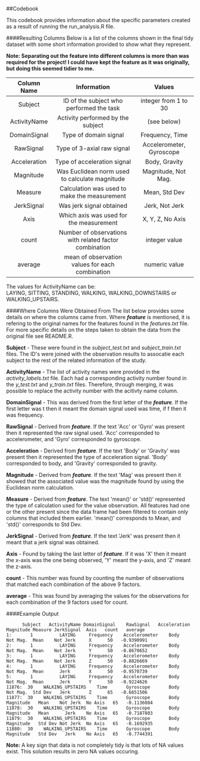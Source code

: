 ##Codebook

This codebook provides information about the specific parameters created as a result of running the run_analysis.R file.

####Resulting Columns
Below is a list of the columns shown in the final tidy dataset with some short information provided to show what they represent.

**Note: Separating out the feature into different columns is more than was required for the project! I could have kept the feature as it was originally, but doing this seemed tidier to me.**

| Column Name     |                     Information                       |         Values          |
| :-----------:   |:-----------------------------------------------------:|:-----------------------:|
| Subject         | ID of the subject who performed the task              | integer from 1 to 30    |
| ActivityName    | Activity performed by the subject                     | (see below)             |
| DomainSignal    | Type of domain signal                                 | Frequency, Time         |
| RawSignal       | Type of 3-axial raw signal                            | Accelerometer, Gyroscope|
| Acceleration    | Type of acceleration signal                           | Body, Gravity           |
| Magnitude       | Was Euclidean norm used to calculate magnitude        | Magnitude, Not Mag.     |
| Measure         | Calculation was used to make the measurement          | Mean, Std Dev           |
| JerkSignal      | Was jerk signal obtained                              | Jerk, Not Jerk          |
| Axis            | Which axis was used for the measurement               | X, Y, Z, No Axis        |
| count           | Number of observations with related factor combination| integer value           |
| average         | mean of observation values for each combination       | numeric value           |

The values for ActivityName can be:  
LAYING, SITTING, STANDING, WALKING, WALKING_DOWNSTAIRS or WALKING_UPSTAIRS.


####Where Columns Were Obtained From
The list below provides some details on where the columns came from. Where ***feature*** is mentioned, it is refering to the original names for the features found in the *features.txt* file. For more specific details on the steps taken to obtain the data from the original file see README.R. 

**Subject** - These were found in the *subject_test.txt* and *subject_train.txt* files. The ID's were joined with the observation results to assocatie each subject to the rest of the related information of the study.

**ActivityName** - The list of activity names were provided in the *activity_labels.txt* file. Each had a corresponding activity number found in the *y_test.txt* and *y_train.txt* files. Therefore, through merging, it was possible to replace the activity number with the acitivty name column.

**DomainSignal** - This was derived from the first letter of the ***feature***. If the first letter was t then it meant the domain signal used was time, if f then it was frequency.

**RawSignal** - Derived from ***feature***. If the text 'Acc' or 'Gyro' was present then it represented the raw signal used. 'Acc' corresponded to accelerometer, and 'Gyro' corresponded to gyroscope.

**Acceleration** - Derived from ***feature***. If the text 'Body' or 'Gravity' was present then it represented the type of acceleration signal. 'Body' corresponded to body, and 'Gravity' corresponded to gravity.

**Magnitude** - Derived from ***feature***. If the text 'Mag' was present then it showed that the associated value was the magnitude found by using the Euclidean norm calculation.

**Measure** - Derived from ***feature***. The text 'mean()' or 'std()' represented the type of calculation used for the value observation. All features had one or the other present since the data frame had been filtered to contain only columns that included them earlier. 'mean()' corresponds to Mean, and 'std()' corresponds to Std Dev.

**JerkSignal** - Derived from ***feature***. If the text 'Jerk' was present then it meant that a jerk signal was obtained.

**Axis** - Found by taking the last letter of ***feature***. If it was 'X' then it meant the x-axis was the one being observed, 'Y' meant the y-axis, and 'Z' meant the z-axis.

**count** - This number was found by counting the number of observations that matched each combination of the above 9 factors.

**average** - This was found by averaging the values for the observations for each combination of the 9 factors used for count.


####Example Output

          Subject   ActivityName DomainSignal    RawSignal   Acceleration Magnitude Measure JerkSignal  Axis   count   average
    1:       1          LAYING     Frequency    Accelerometer    Body     Not Mag.  Mean    Not Jerk     X      50   -0.9390991
    2:       1          LAYING     Frequency    Accelerometer    Body     Not Mag.  Mean    Not Jerk     Y      50   -0.8670652
    3:       1          LAYING     Frequency    Accelerometer    Body     Not Mag.  Mean    Not Jerk     Z      50   -0.8826669
    4:       1          LAYING     Frequency    Accelerometer    Body     Not Mag.  Mean      Jerk       X      50   -0.9570739
    5:       1          LAYING     Frequency    Accelerometer    Body     Not Mag.  Mean      Jerk       Y      50   -0.9224626
    11876:  30    WALKING_UPSTAIRS    Time       Gyroscope       Body     Not Mag.  Std Dev   Jerk       Z      65   -0.6651506
    11877:  30    WALKING_UPSTAIRS    Time       Gyroscope       Body   Magnitude   Mean    Not Jerk  No Axis   65   -0.1136084
    11878:  30    WALKING_UPSTAIRS    Time       Gyroscope       Body   Magnitude   Mean      Jerk    No Axis   65   -0.7187803
    11879:  30    WALKING_UPSTAIRS    Time       Gyroscope       Body   Magnitude   Std Dev Not Jerk  No Axis   65   -0.1692935
    11880:  30    WALKING_UPSTAIRS    Time       Gyroscope       Body   Magnitude   Std Dev   Jerk    No Axis   65   -0.7744391


**Note:** A key sign that data is not completely tidy is that lots of NA values exist. This solution results in zero NA values occuring.
